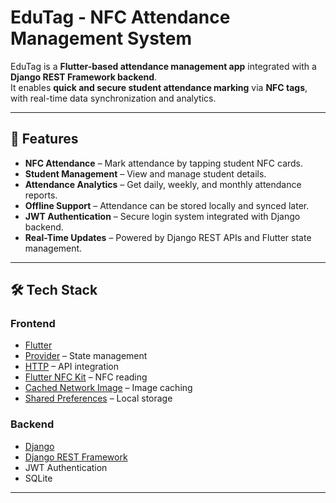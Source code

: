 # EduTag - NFC Attendance Management System

EduTag is a **Flutter-based attendance management app** integrated with a **Django REST Framework backend**.  
It enables **quick and secure student attendance marking** via **NFC tags**, with real-time data synchronization and analytics.

---

## 🚀 Features
- **NFC Attendance** – Mark attendance by tapping student NFC cards.
- **Student Management** – View and manage student details.
- **Attendance Analytics** – Get daily, weekly, and monthly attendance reports.
- **Offline Support** – Attendance can be stored locally and synced later.
- **JWT Authentication** – Secure login system integrated with Django backend.
- **Real-Time Updates** – Powered by Django REST APIs and Flutter state management.

---

## 🛠 Tech Stack

### **Frontend**
- [Flutter](https://flutter.dev/)
- [Provider](https://pub.dev/packages/provider) – State management
- [HTTP](https://pub.dev/packages/http) – API integration
- [Flutter NFC Kit](https://pub.dev/packages/flutter_nfc_kit) – NFC reading
- [Cached Network Image](https://pub.dev/packages/cached_network_image) – Image caching
- [Shared Preferences](https://pub.dev/packages/shared_preferences) – Local storage

### **Backend**
- [Django](https://www.djangoproject.com/)
- [Django REST Framework](https://www.django-rest-framework.org/)
- JWT Authentication
- SQLite

---


